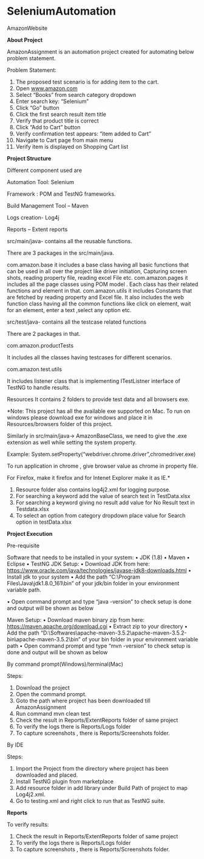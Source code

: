 # SeleniumAutomation
AmazonWebsite


<b>About Project</b>

AmazonAssignment is an automation project created for automating below problem statement.

Problem Statement:
1.	The proposed test scenario is for adding item to the cart. 
2.	Open www.amazon.com
3.	Select “Books” from search category dropdown
4.	Enter search key: “Selenium”
5.	Click “Go” button
6.	Click the first search result item title
7.	Verify that product title is correct 
8.	Click “Add to Cart” button
9.	Verify confirmation test appears: “item added to Cart”
10.	Navigate to Cart page from main menu
11.	Verify item is displayed on Shopping Cart list

<b>Project Structure </b>

Different component used are

Automation Tool: Selenium

Framework : POM and TestNG frameworks.

Build Management Tool – Maven

Logs creation- Log4j

Reports – Extent reports

src/main/java- contains all the reusable functions.

There are 3 packages in the src/main/java.

com.amazon.base
it includes a base class having all basic functions that can be used in all over the project like driver initiation, Capturing screen shots, reading property file, reading excel File etc.
com.amazon.pages
it includes all the page classes using POM model . Each class has their related functions and element in that.
com.amazon.utils
it includes Constants that are fetched by reading property and Excel file.
It also includes the web function class having all the common functions like click on element, wait for an element, enter a text ,select any option etc. 


src/test/java- contains all the testcase related functions 

There are 2 packages in that.

com.amazon.productTests

It includes all the classes having testcases for different scenarios.

com.amazon.test.utils

It includes listener class that is implementing ITestListner interface of TestNG to handle  results.


Resources
It contains 2 folders to provide test data and all browsers exe.

*Note: This project has all the available exe supported on Mac. To run on windows please download exe for windows and place it in Resources/browsers folder of this project.

Similarly in src/main/java-> AmazonBaseClass,  we need to give the .exe extension as well while setting the system property.

Example:
System.setProperty(“webdriver.chrome.driver”,chromedriver.exe)

To run application in chrome , give browser value as chrome in property file.

For Firefox, make it firefox and for Intenet Explorer make it as IE.*


1.	Resource folder also contains log4j2.xml for logging purpose.
2.	For searching a keyword add the value of search text in TestData.xlsx
3.	For searching a keyword giving no result add value for No Result text in Testdata.xlsx
4.	To select an option from category dropdown place value for Search option in testData.xlsx

<b>Project Execution</b>

Pre-requisite

Software that needs to be installed in your system:
•	JDK (1.8)
•	Maven
•	Eclipse
•	TestNG
JDK Setup:
•	Download JDK from here: https://www.oracle.com/java/technologies/javase-jdk8-downloads.html
•	Install jdk to your system
•	Add the path “C:\Program Files\Java\jdk1.8.0_161\bin” of your jdk/bin folder in your environment variable path.
 
•	Open command prompt and type “java -version” to check setup is done and output will be shown as below
 
Maven Setup:
•	Download maven binary zip from here: https://maven.apache.org/download.cgi
•	Extract zip to your directory
•	Add the path “D:\Softwares\apache-maven-3.5.2\apache-maven-3.5.2-bin\apache-maven-3.5.2\bin” of your bin folder in your environment variable path
•	Open command prompt and type “mvn -version” to check setup is done and output will be shown as below



By command prompt(Windows)/terminal(Mac)

Steps:
1.	Download the project 
2.	Open the command prompt.
3.	Goto the path where project has been downloaded till AmazonAssignment
4.	Run command mvn clean test
5.	Check the result in Reports/ExtentReports folder of same project
6.	To verify the logs there is Reports/Logs folder
7.	To capture screenshots , there is Reports/Screenshots folder.



By IDE

Steps:
1.	Import the Project from the directory where project has been downloaded and placed.
2.	Install TestNG plugin from marketplace
3.	Add resource folder in add library under Build Path of project to map Log4j2.xml.
4.	Go to testing.xml and right click to run that as TestNG suite.

<b>Reports</b>

To verify results:
1.	Check the result in Reports/ExtentReports folder of same project
2.	To verify the logs there is Reports/Logs folder
3.	To capture screenshots , there is Reports/Screenshots folder.
 
